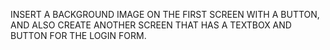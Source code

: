 INSERT A BACKGROUND IMAGE ON THE FIRST SCREEN WITH A BUTTON, AND ALSO CREATE ANOTHER SCREEN THAT HAS A TEXTBOX AND BUTTON FOR THE LOGIN FORM.
